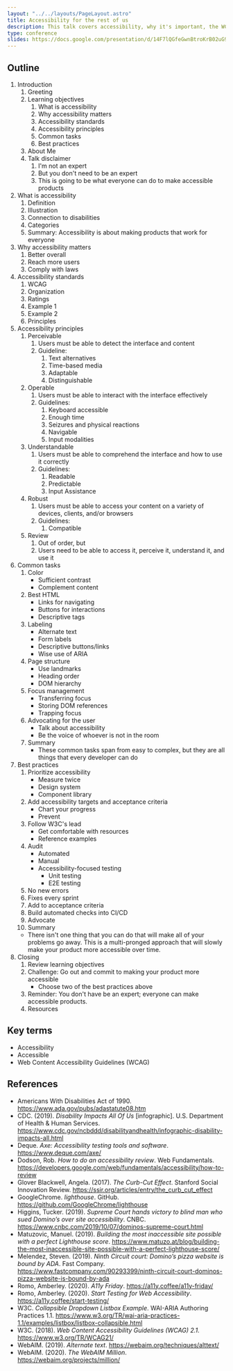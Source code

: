 ```yaml
---
layout: "../../layouts/PageLayout.astro"
title: Accessibility for the rest of us
description: This talk covers accessibility, why it's important, the WCAG standards, common accessibility tasks, and recommendations for building accessible products.
type: conference
slides: https://docs.google.com/presentation/d/14F7lQGfeGwnBtroKrB02uG9H13b6AAaIYOM0tb8Vls4/edit?usp=sharing
---
```


## Outline

1. Introduction
   1. Greeting
   2. Learning objectives
      1. What is accessibility
      2. Why accessibility matters
      3. Accessibility standards
      4. Accessibility principles
      5. Common tasks
      6. Best practices
   3. About Me
   4. Talk disclaimer
      1. I'm not an expert
      2. But you don't need to be an expert
      3. This is going to be what everyone can do to make accessible products
2. What is accessibility
   1. Definition
   2. Illustration
   3. Connection to disabilities
   4. Categories
   5. Summary: Accessibility is about making products that work for everyone
3. Why accessibility matters
   1. Better overall
   2. Reach more users
   3. Comply with laws
4. Accessibility standards
   1. WCAG
   2. Organization
   3. Ratings
   4. Example 1
   5. Example 2
   6. Principles
5. Accessibility principles
   1. Perceivable
      1. Users must be able to detect the interface and content
      2. Guideline:
         1. Text alternatives
         2. Time-based media
         3. Adaptable
         4. Distinguishable
   2. Operable
      1. Users must be able to interact with the interface effectively
      2. Guidelines:
         1. Keyboard accessible
         2. Enough time
         3. Seizures and physical reactions
         4. Navigable
         5. Input modalities
   3. Understandable
      1. Users must be able to comprehend the interface and how to use it correctly
      2. Guidelines:
         1. Readable
         2. Predictable
         3. Input Assistance
   4. Robust
      1. Users must be able to access your content on a variety of devices, clients, and/or browsers
      2. Guidelines:
         1. Compatible
   5. Review
      1. Out of order, but
      2. Users need to be able to access it, perceive it, understand it, and use it
6. Common tasks
   1. Color
      - Sufficient contrast
      - Complement content
   2. Best HTML
      - Links for navigating
      - Buttons for interactions
      - Descriptive tags
   3. Labeling
      - Alternate text
      - Form labels
      - Descriptive buttons/links
      - Wise use of ARIA
   4. Page structure
      - Use landmarks
      - Heading order
      - DOM hierarchy
   5. Focus management
      - Transferring focus
      - Storing DOM references
      - Trapping focus
   6. Advocating for the user
      - Talk about accessibility
      - Be the voice of whoever is not in the room
   7. Summary
      - These common tasks span from easy to complex, but they are all things that every developer can do
7. Best practices
   1. Prioritize accessibility
      - Measure twice
      - Design system
      - Component library
   2. Add accessibility targets and acceptance criteria
      - Chart your progress
      - Prevent
   3. Follow W3C's lead
      - Get comfortable with resources
      - Reference examples
   4. Audit
      - Automated
      - Manual
      - Accessibility-focused testing
        - Unit testing
        - E2E testing
   5. No new errors
   6. Fixes every sprint
   7. Add to acceptance criteria
   8. Build automated checks into CI/CD
   9. Advocate
   10. Summary
   - There isn't one thing that you can do that will make all of your problems go away. This is a multi-pronged approach that will slowly make your product more accessible over time.
8. Closing
   1. Review learning objectives
   2. Challenge: Go out and commit to making your product more accessible
      - Choose two of the best practices above
   3. Reminder: You don't have be an expert; everyone can make accessible products.
   4. Resources

## Key terms

- Accessibility
- Accessible
- Web Content Accessibility Guidelines (WCAG)

## References

- Americans With Disabilities Act of 1990. https://www.ada.gov/pubs/adastatute08.htm
- CDC. (2019). _Disability Impacts All Of Us_ [infographic]. U.S. Department of Health & Human Services. https://www.cdc.gov/ncbddd/disabilityandhealth/infographic-disability-impacts-all.html
- Deque. _Axe: Accessibility testing tools and software_. https://www.deque.com/axe/
- Dodson, Rob. _How to do an accessibility review_. Web Fundamentals. https://developers.google.com/web/fundamentals/accessibility/how-to-review
- Glover Blackwell, Angela. (2017). _The Curb-Cut Effect_. Stanford Social Innovation Review. https://ssir.org/articles/entry/the_curb_cut_effect
- GoogleChrome. _lighthouse_. GitHub. https://github.com/GoogleChrome/lighthouse
- Higgins, Tucker. (2019). _Supreme Court hands victory to blind man who sued Domino’s over site accessibility_. CNBC. https://www.cnbc.com/2019/10/07/dominos-supreme-court.html
- Matuzovic, Manuel. (2019). _Building the most inaccessible site possible with a perfect Lighthouse score_. https://www.matuzo.at/blog/building-the-most-inaccessible-site-possible-with-a-perfect-lighthouse-score/
- Melendez, Steven. (2019). _Ninth Circuit court: Domino’s pizza website is bound by ADA_. Fast Company. https://www.fastcompany.com/90293399/ninth-circuit-court-dominos-pizza-website-is-bound-by-ada
- Romo, Amberley. (2020). _A11y Friday_. https://a11y.coffee/a11y-friday/
- Romo, Amberley. (2020). _Start Testing for Web Accessibility_. https://a11y.coffee/start-testing/
- W3C. _Collapsible Dropdown Listbox Example_. WAI-ARIA Authoring Practices 1.1. https://www.w3.org/TR/wai-aria-practices-1.1/examples/listbox/listbox-collapsible.html
- W3C. (2018). _Web Content Accessibility Guidelines (WCAG) 2.1_. https://www.w3.org/TR/WCAG21/
- WebAIM. (2019). _Alternate text_. https://webaim.org/techniques/alttext/
- WebAIM. (2020). _The WebAIM Million_. https://webaim.org/projects/million/

<!-- ## To Reference -->
